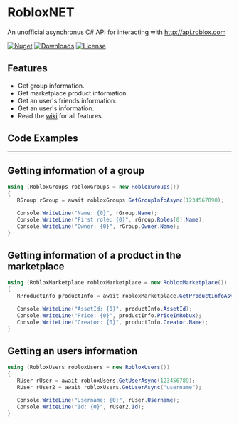 # RobloxNET
 An unofficial asynchronus C# API for interacting with http://api.roblox.com

[![Nuget][nuget-release]][nuget-url]
[![Downloads][nuget-downloads]][nuget-url]
[![License][github-license]][license-url]

## Features
  - Get group information.
  - Get marketplace product information.
  - Get an user's friends information.
  - Get an user's information.
  - Read the [wiki](https://github.com/oshawott9044/Roblox.NET/wiki) for all features.

## Code Examples
___
## Getting information of a group
```cs
using (RobloxGroups robloxGroups = new RobloxGroups()) 
{
   RGroup rGroup = await robloxGroups.GetGroupInfoAsync(1234567890);

   Console.WriteLine("Name: {0}", rGroup.Name);
   Console.WriteLine("First role: {0}", rGroup.Roles[0].Name);
   Console.WriteLine("Owner: {0}", rGroup.Owner.Name);
}
```
## Getting information of a product in the marketplace
```cs
using (RobloxMarketplace robloxMarketplace = new RobloxMarketplace())
{
   RProductInfo productInfo = await robloxMarketplace.GetProductInfoAsync(123456789);

   Console.WriteLine("AssetId: {0}", productInfo.AssetId);
   Console.WriteLine("Price: {0}", productInfo.PriceInRobux);
   Console.WriteLine("Creator: {0}", productInfo.Creator.Name);
}
```
## Getting an users information
```cs
using (RobloxUsers robloxUsers = new RobloxUsers())
{
   RUser rUser = await robloxUsers.GetUserAsync(123456789);
   RUser rUser2 = await robloxUsers.GetUserAsync("username");

   Console.WriteLine("Username: {0}", rUser.Username);
   Console.WriteLine("Id: {0}", rUser2.Id);
}
```

<!-- Markdown link & img dfn's -->
[github-license]:https://img.shields.io/github/license/oshawott9044/RobloxNET.svg
[license-url]:https://github.com/oshawott9044/RobloxNET/blob/master/LICENSE
[nuget-release]:https://img.shields.io/nuget/v/Roblox.NET.svg
[nuget-url]:https://www.nuget.org/packages/Roblox.NET/
[nuget-downloads]:https://img.shields.io/nuget/dt/Roblox.NET.svg
